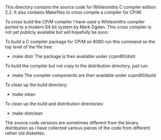 This directory contains the source code for Whitesmiths C compiler edition 2.2.
It also contains Makefiles to cross compile a compiler for CP/M.

To cross build the CP/M compiler I have used a Whitesmiths compiler ported to a modern 64 bit system by Mark Ogden.
This cross compiler is not yet publicly available but will hopefully be soon.

To build a C compiler package for CP/M on 8080 run this command on the top level of the file tree:
* make distr
The package is then available under ccpm80/distr

To build the compiler but not copy to the distribution directory, just run:
* make
The compiler components are then available under ccpm80/build

To clean up the build directory:
* make clean

To clean up the build and distribution directories:
* make distclean

The source code versions are sometimes different from the binary distribution
as I have collected various pieces of the code from different rather old diskettes.
